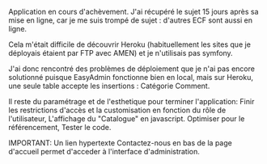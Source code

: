 Application en cours d'achèvement.
J'ai récupéré le sujet 15 jours après sa mise en ligne, car je me suis trompé de sujet : d'autres ECF sont aussi en ligne.

Cela m'était difficile de découvrir Heroku (habituellement les sites que je déployais étaient par FTP avec AMEN) et je n'utilisais pas symfony.

J'ai donc rencontré des problèmes de déploiement que je n'ai pas encore solutionné puisque EasyAdmin fonctionne bien en local, mais sur Heroku, une seule table accepte les insertions : Catégorie Comment.

Il reste du paramétrage et de l'esthetique pour terminer l'application:
Finir les restrictions d'accès et la customisation en fonction du rôle de l'utilisateur,
L'affichage du "Catalogue" en javascript.
Optimiser pour le référencement,
Tester le code.

IMPORTANT:
Un lien hypertexte Contactez-nous en bas de la page d'accueil permet d'acceder à l'interface d'administration.


